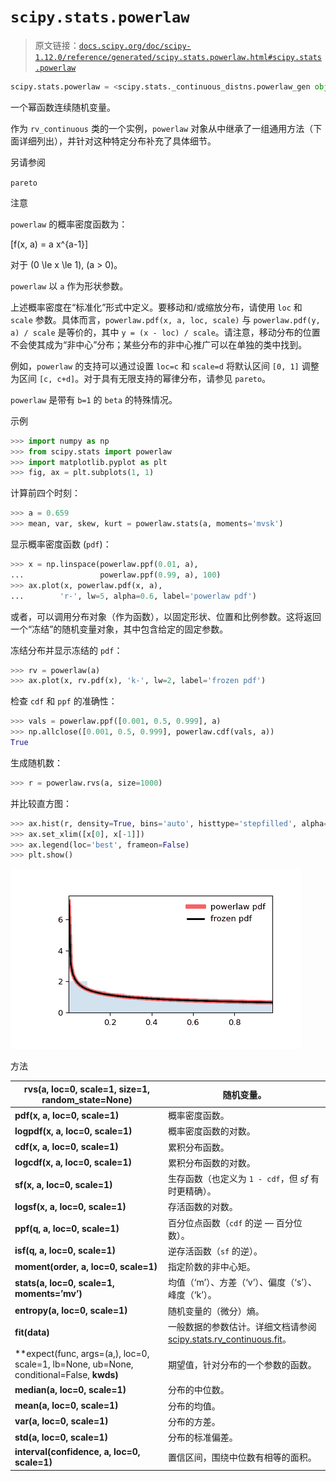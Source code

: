 # `scipy.stats.powerlaw`

> 原文链接：[`docs.scipy.org/doc/scipy-1.12.0/reference/generated/scipy.stats.powerlaw.html#scipy.stats.powerlaw`](https://docs.scipy.org/doc/scipy-1.12.0/reference/generated/scipy.stats.powerlaw.html#scipy.stats.powerlaw)

```py
scipy.stats.powerlaw = <scipy.stats._continuous_distns.powerlaw_gen object>
```

一个幂函数连续随机变量。

作为 `rv_continuous` 类的一个实例，`powerlaw` 对象从中继承了一组通用方法（下面详细列出），并针对这种特定分布补充了具体细节。

另请参阅

`pareto`

注意

`powerlaw` 的概率密度函数为：

\[f(x, a) = a x^{a-1}\]

对于 \(0 \le x \le 1\), \(a > 0\)。

`powerlaw` 以 `a` 作为形状参数。

上述概率密度在“标准化”形式中定义。要移动和/或缩放分布，请使用 `loc` 和 `scale` 参数。具体而言，`powerlaw.pdf(x, a, loc, scale)` 与 `powerlaw.pdf(y, a) / scale` 是等价的，其中 `y = (x - loc) / scale`。请注意，移动分布的位置不会使其成为“非中心”分布；某些分布的非中心推广可以在单独的类中找到。

例如，`powerlaw` 的支持可以通过设置 `loc=c` 和 `scale=d` 将默认区间 `[0, 1]` 调整为区间 `[c, c+d]`。对于具有无限支持的幂律分布，请参见 `pareto`。

`powerlaw` 是带有 `b=1` 的 `beta` 的特殊情况。

示例

```py
>>> import numpy as np
>>> from scipy.stats import powerlaw
>>> import matplotlib.pyplot as plt
>>> fig, ax = plt.subplots(1, 1) 
```

计算前四个时刻：

```py
>>> a = 0.659
>>> mean, var, skew, kurt = powerlaw.stats(a, moments='mvsk') 
```

显示概率密度函数 (`pdf`)：

```py
>>> x = np.linspace(powerlaw.ppf(0.01, a),
...                 powerlaw.ppf(0.99, a), 100)
>>> ax.plot(x, powerlaw.pdf(x, a),
...        'r-', lw=5, alpha=0.6, label='powerlaw pdf') 
```

或者，可以调用分布对象（作为函数），以固定形状、位置和比例参数。这将返回一个“冻结”的随机变量对象，其中包含给定的固定参数。

冻结分布并显示冻结的 `pdf`：

```py
>>> rv = powerlaw(a)
>>> ax.plot(x, rv.pdf(x), 'k-', lw=2, label='frozen pdf') 
```

检查 `cdf` 和 `ppf` 的准确性：

```py
>>> vals = powerlaw.ppf([0.001, 0.5, 0.999], a)
>>> np.allclose([0.001, 0.5, 0.999], powerlaw.cdf(vals, a))
True 
```

生成随机数：

```py
>>> r = powerlaw.rvs(a, size=1000) 
```

并比较直方图：

```py
>>> ax.hist(r, density=True, bins='auto', histtype='stepfilled', alpha=0.2)
>>> ax.set_xlim([x[0], x[-1]])
>>> ax.legend(loc='best', frameon=False)
>>> plt.show() 
```

![../../_images/scipy-stats-powerlaw-1.png](img/38c1931aa594550ce266c1aa687a2379.png)

方法

| **rvs(a, loc=0, scale=1, size=1, random_state=None)** | 随机变量。 |
| --- | --- |
| **pdf(x, a, loc=0, scale=1)** | 概率密度函数。 |
| **logpdf(x, a, loc=0, scale=1)** | 概率密度函数的对数。 |
| **cdf(x, a, loc=0, scale=1)** | 累积分布函数。 |
| **logcdf(x, a, loc=0, scale=1)** | 累积分布函数的对数。 |
| **sf(x, a, loc=0, scale=1)** | 生存函数（也定义为 `1 - cdf`，但 *sf* 有时更精确）。 |
| **logsf(x, a, loc=0, scale=1)** | 存活函数的对数。 |
| **ppf(q, a, loc=0, scale=1)** | 百分位点函数（`cdf` 的逆 — 百分位数）。 |
| **isf(q, a, loc=0, scale=1)** | 逆存活函数（`sf` 的逆）。 |
| **moment(order, a, loc=0, scale=1)** | 指定阶数的非中心矩。 |
| **stats(a, loc=0, scale=1, moments=’mv’)** | 均值（‘m’）、方差（‘v’）、偏度（‘s’）、峰度（‘k’）。 |
| **entropy(a, loc=0, scale=1)** | 随机变量的（微分）熵。 |
| **fit(data)** | 一般数据的参数估计。详细文档请参阅 [scipy.stats.rv_continuous.fit](https://docs.scipy.org/doc/scipy/reference/generated/scipy.stats.rv_continuous.fit.html#scipy.stats.rv_continuous.fit)。 |
| **expect(func, args=(a,), loc=0, scale=1, lb=None, ub=None, conditional=False, **kwds)** | 期望值，针对分布的一个参数的函数。 |
| **median(a, loc=0, scale=1)** | 分布的中位数。 |
| **mean(a, loc=0, scale=1)** | 分布的均值。 |
| **var(a, loc=0, scale=1)** | 分布的方差。 |
| **std(a, loc=0, scale=1)** | 分布的标准偏差。 |
| **interval(confidence, a, loc=0, scale=1)** | 置信区间，围绕中位数有相等的面积。 |
